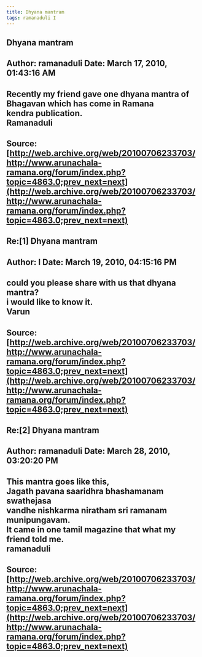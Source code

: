 ```yaml
--- 
title: Dhyana mantram   
tags: ramanaduli I  
---  
```

## Dhyana mantram  
Author: ramanaduli          Date: March 17, 2010, 01:43:16 AM  
---  
Recently my friend gave one dhyana mantra of Bhagavan which has come in Ramana  
kendra publication.   
Ramanaduli
 ---  
Source:[http://web.archive.org/web/20100706233703/http://www.arunachala-ramana.org/forum/index.php?topic=4863.0;prev_next=next](http://web.archive.org/web/20100706233703/http://www.arunachala-ramana.org/forum/index.php?topic=4863.0;prev_next=next)   
---  

## Re:[1] Dhyana mantram  
Author: I                   Date: March 19, 2010, 04:15:16 PM  
---  
could you please share with us that dhyana mantra?   
i would like to know it.   
Varun
 ---  
Source:[http://web.archive.org/web/20100706233703/http://www.arunachala-ramana.org/forum/index.php?topic=4863.0;prev_next=next](http://web.archive.org/web/20100706233703/http://www.arunachala-ramana.org/forum/index.php?topic=4863.0;prev_next=next)   
---  

## Re:[2] Dhyana mantram  
Author: ramanaduli          Date: March 28, 2010, 03:20:20 PM  
---  
This mantra goes like this,   
Jagath pavana saaridhra bhashamanam swathejasa   
vandhe nishkarma niratham sri ramanam munipungavam.   
It came in one tamil magazine that what my friend told me.   
ramanaduli
 ---  
Source:[http://web.archive.org/web/20100706233703/http://www.arunachala-ramana.org/forum/index.php?topic=4863.0;prev_next=next](http://web.archive.org/web/20100706233703/http://www.arunachala-ramana.org/forum/index.php?topic=4863.0;prev_next=next)   
---  

